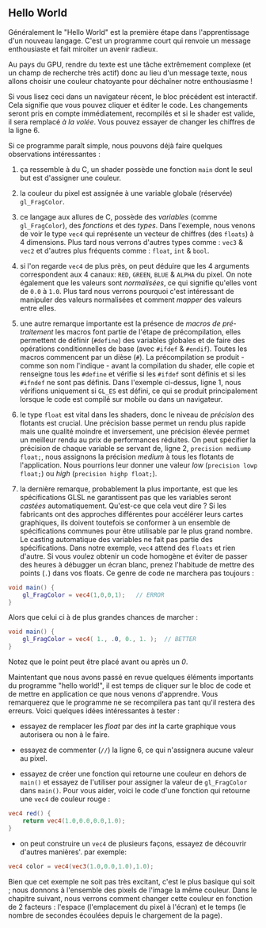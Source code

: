 ## Hello World

Généralement le "Hello World" est la première étape dans l'apprentissage d'un nouveau langage.
C'est un programme court qui renvoie un message enthousiaste et fait miroiter un avenir radieux.

Au pays du GPU, rendre du texte est une tâche extrêmement complexe (et un champ de recherche très actif) donc au lieu d'un message texte, nous allons choisir une couleur chatoyante pour déchaîner notre enthousiasme !

<div class="codeAndCanvas" data="hello_world.frag"></div>

Si vous lisez ceci dans un navigateur récent, le bloc précédent est interactif.
Cela signifie que vous pouvez cliquer et éditer le code. Les changements seront pris en compte immédiatement, recompilés et si le shader est valide, il sera remplacé *à la volée*.
Vous pouvez essayer de changer les chiffres de la ligne 6.

Si ce programme paraît simple, nous pouvons déjà faire quelques observations intéressantes :

1. ça ressemble à du C, un shader possède une fonction `main` dont le seul but est d'assigner une couleur.

2. la couleur du pixel est assignée à une variable globale (réservée) `gl_FragColor`.

3. ce langage aux allures de C, possède des *variables* (comme `gl_FragColor`), des *fonctions* et des *types*.
Dans l'exemple, nous venons de voir le type `vec4` qui représente un vecteur de chiffres (des `floats`) à 4 dimensions. Plus tard nous verrons d'autres types comme : `vec3` & `vec2` et d'autres plus fréquents comme : `float`, `int` & `bool`.

4. si l'on regarde `vec4` de plus près, on peut déduire que les 4 arguments correspondent aux 4 canaux: `RED`, `GREEN`, `BLUE` & `ALPHA` du pixel.
On note également que les valeurs sont *normalisées*, ce qui signifie qu'elles vont de `0.0` à `1.0`.
Plus tard nous verrons pourquoi c'est intéressant de manipuler des valeurs normalisées et comment *mapper* des valeurs entre elles.

5. une autre remarque importante est la présence de *macros de pré-traitement*
les macros font partie de l'étape de précompilation, elles permettent de définir (`#define`) des variables globales et de faire des opérations conditionnelles de base (avec `#ifdef` & `#endif`).
Toutes les macros commencent par un dièse (`#`).
La précompilation se produit - comme son nom l'indique - avant la compilation du shader, elle copie et renseigne tous les `#define` et vérifie si les `#ifdef` sont définis et si les `#ifndef` ne sont pas définis.
Dans l'exemple ci-dessus, ligne 1, nous vérifions uniquement si `GL_ES` est défini, ce qui se produit principalement lorsque le code est compilé sur mobile ou dans un navigateur.

6. le type `float` est vital dans les shaders, donc le niveau de *précision* des flotants est crucial.
Une précision basse permet un rendu plus rapide mais une qualité moindre et inversement, une précision élevée permet un meilleur rendu au prix de performances réduites.
On peut spécifier la précision de chaque variable se servant de, ligne 2, `precision mediump float;`, nous assignons la précision *medium* à tous les flotants de l'application.
Nous pourrions leur donner une valeur *low* (`precision lowp float;`) ou *high* (`precision highp float;`).

7. la dernière remarque, probablement la plus importante, est que les spécifications GLSL ne garantissent pas que les variables seront *castées* automatiquement.
Qu'est-ce que cela veut dire ? Si les fabricants ont des approches différentes pour accélérer leurs cartes graphiques, ils doivent toutefois se conformer à un ensemble de spécifications communes pour être utilisable par le plus grand nombre.
Le casting automatique des variables ne fait pas partie des spécifications.
Dans notre exemple, `vec4` attend des `floats` et rien d'autre. Si vous voulez obtenir un code homogène et éviter de passer des heures à débugger un écran blanc, prenez l'habitude de mettre des points (`.`) dans vos floats.
Ce genre de code ne marchera pas toujours :

```glsl
void main() {
    gl_FragColor = vec4(1,0,0,1);	// ERROR
}
```
Alors que celui ci à de plus grandes chances de marcher :

```glsl
void main() {
    gl_FragColor = vec4( 1., .0, 0., 1. );	// BETTER
}
```
Notez que le point peut être placé avant ou après un *0*.

Maintentant que nous avons passé en revue quelques éléments importants du programme "hello world!", il est temps de cliquer sur le bloc de code et de mettre en application ce que nous venons d'apprendre.
Vous remarquerez que le programme ne se recompilera pas tant qu'il restera des erreurs. Voici quelques idées intéressantes à tester :

* essayez de remplacer les *float* par des *int* la carte graphique vous autorisera ou non à le faire.

* essayez de commenter (`//`) la ligne 6, ce qui n'assignera aucune valeur au pixel.

* essayez de créer une fonction qui retourne une couleur en dehors de `main()` et essayez de l'utiliser pour assigner la valeur de `gl_FragColor` dans `main()`.
Pour vous aider, voici le code d'une fonction qui retourne une `vec4` de couleur rouge :

```glsl
vec4 red() {
    return vec4(1.0,0.0,0.0,1.0);
}
```

* on peut construire un `vec4` de plusieurs façons, essayez de découvrir d'autres manières'. par exemple:

```glsl
vec4 color = vec4(vec3(1.0,0.0,1.0),1.0);
```

Bien que cet exemple ne soit pas très excitant, c'est le plus basique qui soit ; nous donnons à l'ensemble des pixels de l'image la même couleur.
Dans le chapitre suivant, nous verrons comment changer cette couleur en fonction de 2 facteurs : l'espace (l'emplacement du pixel à l'écran) et le temps (le nombre de secondes écoulées depuis le chargement de la page).
